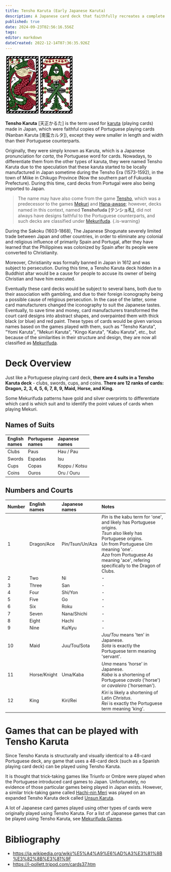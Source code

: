 ```yaml
---
title: Tensho Karuta (Early Japanese Karuta)
description: A Japanese card deck that faithfully recreates a complete Portuguese card deck.
published: true
date: 2024-09-23T02:56:16.556Z
tags: 
editor: markdown
dateCreated: 2022-12-14T07:36:35.926Z
---
```


![tensho_karuta_deck_sample.png](/suryongfiles/tensho_karuta_deck_sample.png)

**Tensho Karuta** [天正かるた] is the term used for [karuta](/en/karuta) (playing cards) made in Japan, which were faithful copies of Portuguese playing cards (Nanban Karuta [南蛮カルタ]), except they were smaller in length and width than their Portuguese counterparts.

Originally, they were simply known as Karuta, which is a Japanese pronunciation for *carta*, the Portuguese word for cards. Nowadays, to differentiate them from the other types of karuta, they were named Tensho Karuta due to the speculation that these karuta started to be locally manufactured in Japan sometime during the Tensho Era (1573-1592), in the town of Miike in Chikugo Province (Now the southern part of Fukuoka Prefecture). During this time, card decks from Portugal were also being imported to Japan.

>The name may have also come from the game [Tensho](/en/mekurifuda/games/tensho), which was a predecessor to the games [Mekuri](/en/mekurifuda/games/mekuri) and [Hana-awase](/en/hanafuda/games/hana-awase); however, decks named in this context, named **Tenshofuda** **[テンショ札]**, did not always have designs faithful to the Portuguese counterparts, and such decks are classified under [Mekurifuda](/en/mekurifuda).
{.is-warning}

During the Sakoku (1603-1868), The Japanese Shogunate severely limited trade between Japan and other countries, in order to eliminate any colonial and religious influence of primarily Spain and Portugal, after they have learned that the Philippines was colonized by Spain after its people were converted to Christianity. 

Moreover, Christianity was formally banned in Japan in 1612 and was subject to persecution. During this time, a Tensho Karuta deck hidden in a Buddhist altar would be a cause for people to accuse its owner of being Christian and have him executed. 

Eventually these card decks would be subject to several bans, both due to their association with gambling, and due to their foreign iconography being a possible cause of religious persecution. In the case of the latter, some card manufacturers changed the iconography to suit the Japanese tastes. Eventually, to save time and money, card manufacturers transformed the court card designs into abstract shapes, and overpainted them with thick black (or blue) and red paint. These types of cards would be given various names based on the games played with them, such as "Tensho Karuta", "Yomi Karuta", "Mekuri Karuta", "Kingo Karuta", "Kabu Karuta", etc., but because of the similarities in their structure and design, they are now all classified as [Mekurifuda](/en/mekurifuda).

# Deck Overview
Just like a Portuguese playing card deck, **there are 4 suits in a Tensho Karuta deck** - clubs, swords, cups, and coins. **There are 12 ranks of cards: Dragon, 2, 3, 4, 5, 6, 7, 8, 9, Maid, Horse, and King.**

Some Mekurifuda patterns have gold and silver overprints to differentiate which card is which suit and to identify the point values of cards when playing Mekuri.

## Names of Suits
|English</br>names|Portuguese</br>names|Japanese</br>names|
|:---|:---|:---|
|Clubs|Paus|Hau / Pau|
|Swords|Espadas|Isu|
|Cups|Copas|Koppu / Kotsu|
|Coins|Ouros|Oru / Ouru|

## Numbers and Courts
|Number|English</br>names|Japanese</br>names|Notes|
|:---|:---|:---|:---|
|1|Dragon/Ace|Pin/Tsun/Un/Aza|*Pin* is the kabu term for 'one', and likely has Portuguese origins.</br> *Tsun* also likely has Portuguese origins.</br>*Un* from Portuguese *Um* meaning 'one'.</br>*Aza* from Portuguese *As* meaning 'ace', refering specifically to the Dragon of Clubs.|
|2|Two|Ni|-|
|3|Three|San|-|
|4|Four|Shi/Yon|-|
|5|Five|Go|-|
|6|Six|Roku|-|
|7|Seven|Nana/Shichi|-|
|8|Eight|Hachi|-|
|9|Nine|Ku/Kyu|-|
|10|Maid|Juu/Tou/Sota|*Juu/Tou* means 'ten' in Japanese.</br>*Sota* is exactly the Portuguese term meaning 'servant'.|
|11|Horse/Knight|Uma/Kaba|*Uma* means 'horse' in Japanese.</br>*Kaba* is a shortening of Portuguese *cavalo* ('horse') or *cavaleiro* ('horseman').|
|12|King|Kiri/Rei|*Kiri* is likely a shortening of Latin *Christus*.</br>*Rei* is exactly the Portuguese term meaning 'king'.|


# Games that can be played with Tensho Karuta
Since Tensho Karuta is structurally and visually identical to a 48-card Portuguese deck, any game that uses a 48-card deck (such as a Spanish playing card deck) can be played using Tensho Karuta.

It is thought that trick-taking games like Triunfo or Ombre were played when the Portuguese introduced card games to Japan. Unfortunately, no evidence of those particular games being played in Japan exists. However, a similar trick-taking game called [Hachi-nin Meri](/en/karuta/unsun/hachi-nin-meri) was played on an expanded Tensho Karuta deck called [Unsun Karuta](/en/karuta/unsun).

A lot of Japanese card games played using other types of cards were originally played using Tensho Karuta. For a list of Japanese games that can be played using Tensho Karuta, see [Mekurifuda Games](/en/mekurifuda/games).


# Bibliography
- https://ja.wikipedia.org/wiki/%E5%A4%A9%E6%AD%A3%E3%81%8B%E3%82%8B%E3%81%9F
- https://l-pollett.tripod.com/cards37.htm